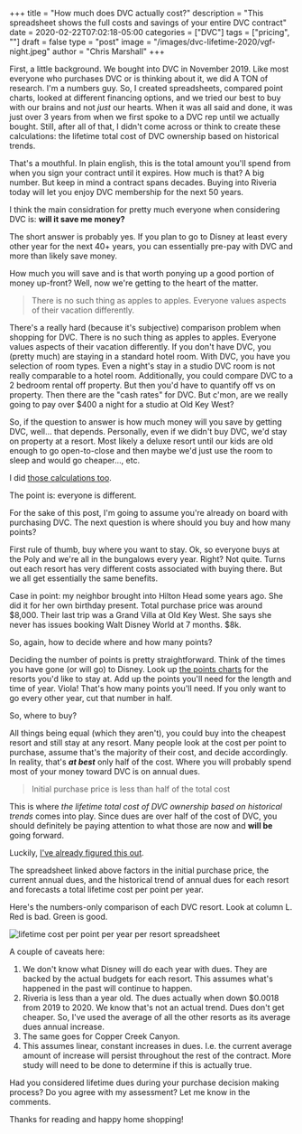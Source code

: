 +++
title = "How much does DVC actually cost?"
description = "This spreadsheet shows the full costs and savings of your entire DVC contract"
date = 2020-02-22T07:02:18-05:00
categories = ["DVC"]
tags = ["pricing", ""]
draft = false
type = "post"
image = "/images/dvc-lifetime-2020/vgf-night.jpeg"
author = "Chris Marshall"
+++

First, a little background. We bought into DVC in November 2019. Like most
everyone who purchases DVC or is
thinking about it, we did A TON of research. I'm a numbers guy. So, I created
spreadsheets, compared point charts, looked at different financing options, and
we tried our best to buy with our brains and not _just_ our hearts. When it was all
said and done, it was just over 3 years from when we first spoke to a DVC rep
until we actually bought. Still, after all of that, I didn't come across or
think to create these calculations: the lifetime total cost of DVC ownership
based on historical trends.

That's a mouthful. In plain english, this is the total amount you'll spend from
when you sign your contract until it expires. How much is that? A big number.
But keep in mind a contract spans decades. Buying into Riveria today will let
you enjoy DVC membership for the next 50 years.

I think the main considration for pretty much everyone when considering DVC is:
__will it save me money?__

The short answer is probably yes. If you plan to go to Disney at least every
other year for the next 40+ years, you can essentially pre-pay with DVC and
more than likely save money.

How much you will save and is that worth ponying up a good portion of money
up-front? Well, now we're getting to the heart of the matter.

> There is no such thing as apples to apples. Everyone values aspects of
> their vacation differently.

There's a really hard (because it's subjective) comparison problem when
shopping for DVC. There is no such thing as apples to apples. Everyone values
aspects of their vacation differently. If you don't have DVC, you (pretty much)
are staying in a standard hotel room. With DVC, you have you
selection of room types. Even a night's stay in a studio DVC room is not really
comparable to a hotel room. Additionally, you could compare DVC to a 2 bedroom
rental off property. But then you'd have to quantify off vs on property. Then
there are the "cash rates" for DVC. But c'mon, are we really going to pay over
$400 a night for a studio at Old Key West?

So, if the question to answer is how much money will you save by getting DVC,
well... that depends. Personally, even if we didn't buy DVC, we'd stay on
property at a resort. Most likely a deluxe resort until our kids are old enough
to go open-to-close and then maybe we'd just use the room to sleep and would
go cheaper..., etc.

I did [those calculations too](1).

The point is: everyone is different.

For the sake of this post, I'm going to assume you're already on board with
purchasing DVC. The next question is where should you buy and how many points?

First rule of thumb, buy where you want to stay. Ok, so everyone buys at the
Poly and we're all in the bungalows every year. Right? Not quite. Turns out
each resort has very different costs associated with buying there. But we all
get essentially the same benefits. 

Case in point: my neighbor brought into Hilton Head some years ago. She did it
for her own birthday present. Total purchase price was around $8,000. Their
last trip was a Grand Villa at Old Key West. She says she never has issues
booking Walt Disney World at 7 months. $8k.

So, again, how to decide where and how many points?

Deciding the number of points is pretty straightforward. Think of the times
you have gone (or will go) to Disney. Look up [the points charts](2) for the
resorts you'd like to stay at. Add up the points you'll need for the length
and time of year. Viola! That's how many points you'll need. If you only
want to go every other year, cut that number in half.

So, where to buy?

All things being equal (which they aren't), you could buy into the cheapest
resort and still stay at any resort. Many people look at the cost per point
to purchase, assume that's the majority of their cost, and decide accordingly.
In reality, that's ___at best___ only half of the cost. Where you will probably
spend most of your money toward DVC is on annual dues.

> Initial purchase price is less than half of the total cost

This is where _the lifetime total cost of DVC ownership based on historical
trends_ comes into play. Since dues are over half of the cost of DVC, you
should definitely be paying attention to what those are now and __will be__
going forward. 

Luckily, [I've already figured this out](3).

The spreadsheet linked above factors in the initial purchase price, the current
annual dues, and the historical trend of annual dues for each resort and
forecasts a total lifetime cost per point per year.

Here's the numbers-only comparison of each DVC resort. Look at column L. Red is bad.
Green is good.

![lifetime cost per point per year per resort spreadsheet](/images/dvc-lifetime-2020/spreadsheet.png)

A couple of caveats here:

1. We don't know what Disney will do each year with dues. They are backed by
  the actual budgets for each resort. This assumes what's happened in the past
  will continue to happen.
1. Riveria is less than a year old. The dues actually when down $0.0018 from
  2019 to 2020. We know that's not an actual trend. Dues don't get cheaper. So,
  I've used the average of all the other resorts as its average dues annual
  increase.
1. The same goes for Copper Creek Canyon.
1. This assumes linear, constant increases in dues. I.e. the current average
  amount of increase will persist throughout the rest of the contract. More
  study will need to be done to determine if this is actually true.

Had you considered lifetime dues during your purchase decision making process?
Do you agree with my assessment? Let me know in the comments.

Thanks for reading and happy home shopping!


[1]: https://docs.google.com/spreadsheets/d/1fd1JDlsFhUgltuRPvwUZxIYAkoWkU-JM8qUNfTpGb8g/edit?usp=sharing
[2]: https://disneyvacationclub.disney.go.com/vacation-planning/points-charts/
[3]: https://docs.google.com/spreadsheets/d/1dwkTbTLXU-7BrhqDh01-SVrrkR53AG4MyTHd27FmEV4/edit?usp=sharing

